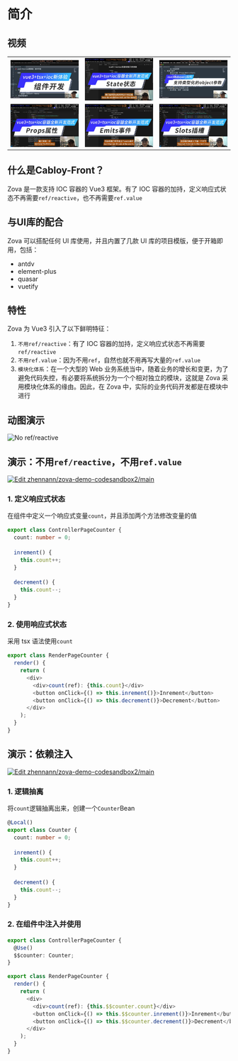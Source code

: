 # 简介

## 视频

|                                                                                                |                                                                                                |                                                                                                              |
| ---------------------------------------------------------------------------------------------- | ---------------------------------------------------------------------------------------------- | ------------------------------------------------------------------------------------------------------------ |
| [![vue3+tsx+ioc新体验：组件开发][vue3+tsx+ioc-component-image]][vue3+tsx+ioc-component-url]    | [![vue3+tsx+ioc容器全新开发范式: State状态][vue3+tsx+ioc-state-image]][vue3+tsx+ioc-state-url] | [![vue3路由query如何支持类型化的object参数][vue3+tsx+ioc-query-object-image]][vue3+tsx+ioc-query-object-url] |
| [![vue3+tsx+ioc容器全新开发范式: Props属性][vue3+tsx+ioc-props-image]][vue3+tsx+ioc-props-url] | [![vue3+tsx+ioc容器全新开发范式: Emits事件][vue3+tsx+ioc-emits-image]][vue3+tsx+ioc-emits-url] | [![vue3+tsx+ioc容器全新开发范式: Slots插槽][vue3+tsx+ioc-slots-image]][vue3+tsx+ioc-slots-url]               |

[vue3+tsx+ioc-component-image]: ../../assets/cover/vue3+tsx+ioc-component.jpg
[vue3+tsx+ioc-component-url]: https://www.bilibili.com/video/BV1ky411a7A6/
[vue3+tsx+ioc-state-image]: ../../assets/cover/vue3+tsx+ioc-state.jpg
[vue3+tsx+ioc-state-url]: https://www.bilibili.com/video/BV14m411y7gx/
[vue3+tsx+ioc-query-object-image]: ../../assets/cover/vue3+tsx+ioc-query-object.jpg
[vue3+tsx+ioc-query-object-url]: https://www.bilibili.com/video/BV1bJ4m1w7Mb/
[vue3+tsx+ioc-props-image]: ../../assets/cover/vue3+tsx+ioc-props.jpg
[vue3+tsx+ioc-props-url]: https://www.bilibili.com/video/BV11z421U7MW/
[vue3+tsx+ioc-emits-image]: ../../assets/cover/vue3+tsx+ioc-emits.jpg
[vue3+tsx+ioc-emits-url]: https://www.bilibili.com/video/BV1W1421z7pu/
[vue3+tsx+ioc-slots-image]: ../../assets/cover/vue3+tsx+ioc-slots.jpg
[vue3+tsx+ioc-slots-url]: https://www.bilibili.com/video/BV1nm421u71x/

## 什么是Cabloy-Front？

Zova 是一款支持 IOC 容器的 Vue3 框架。有了 IOC 容器的加持，定义响应式状态不再需要`ref/reactive`，也不再需要`ref.value`

## 与UI库的配合

Zova 可以搭配任何 UI 库使用，并且内置了几款 UI 库的项目模版，便于开箱即用，包括：

- antdv
- element-plus
- quasar
- vuetify

## 特性

Zova 为 Vue3 引入了以下鲜明特征：

1. `不用ref/reactive`：有了 IOC 容器的加持，定义响应式状态不再需要`ref/reactive`
2. `不用ref.value`：因为不用`ref`，自然也就不用再写大量的`ref.value`
3. `模块化体系`：在一个大型的 Web 业务系统当中，随着业务的增长和变更，为了避免代码失控，有必要将系统拆分为一个个相对独立的模块，这就是 Zova 采用模块化体系的缘由。因此，在 Zova 中，实际的业务代码开发都是在模块中进行

## 动图演示

![No ref/reactive](https://cabloy-1258265067.cos.ap-shanghai.myqcloud.com/image/state-no-ref-reactive.gif)

## 演示：不用`ref/reactive`，不用`ref.value`

[![Edit zhennann/zova-demo-codesandbox2/main](https://codesandbox.io/static/img/play-codesandbox.svg)](https://codesandbox.io/p/github/zhennann/zova-demo-codesandbox2/main?checkout=true&embed=1&file=%2Fsrc%2Fsuite%2Fa-demo%2Fmodules%2Fa-demo%2Fsrc%2Fpage%2Fcounter%2Fcontroller.ts)

### 1. 定义响应式状态

在组件中定义一个响应式变量`count`，并且添加两个方法修改变量的值

```typescript
export class ControllerPageCounter {
  count: number = 0;

  inrement() {
    this.count++;
  }

  decrement() {
    this.count--;
  }
}
```

### 2. 使用响应式状态

采用 tsx 语法使用`count`

```typescript
export class RenderPageCounter {
  render() {
    return (
      <div>
        <div>count(ref): {this.count}</div>
        <button onClick={() => this.inrement()}>Inrement</button>
        <button onClick={() => this.decrement()}>Decrement</button>
      </div>
    );
  }
}
```

## 演示：依赖注入

[![Edit zhennann/zova-demo-codesandbox2/main](https://codesandbox.io/static/img/play-codesandbox.svg)](https://codesandbox.io/p/github/zhennann/zova-demo-codesandbox2/main?checkout=true&embed=1&file=%2Fsrc%2Fsuite%2Fa-demo%2Fmodules%2Fa-demo%2Fsrc%2Fpage%2Fcounter2%2Fcontroller.ts)

### 1. 逻辑抽离

将`count`逻辑抽离出来，创建一个`Counter`Bean

```typescript
@Local()
export class Counter {
  count: number = 0;

  inrement() {
    this.count++;
  }

  decrement() {
    this.count--;
  }
}
```

### 2. 在组件中注入并使用

```typescript
export class ControllerPageCounter {
  @Use()
  $$counter: Counter;
}
```

```typescript
export class RenderPageCounter {
  render() {
    return (
      <div>
        <div>count(ref): {this.$$counter.count}</div>
        <button onClick={() => this.$$counter.inrement()}>Inrement</button>
        <button onClick={() => this.$$counter.decrement()}>Decrement</button>
      </div>
    );
  }
}
```
